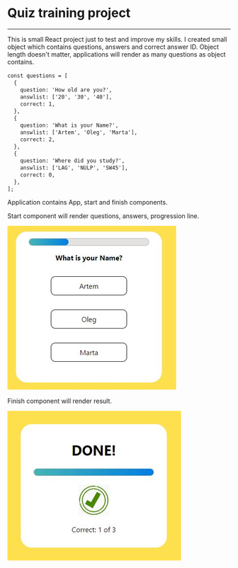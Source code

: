 # Quiz training project

---

This is small React project just to test and improve my skills.
I created small object which contains questions, answers and correct answer ID.
Object length doesn't matter, applications will render as many questions as object contains.

```
const questions = [
  {
    question: 'How old are you?',
    answlist: ['20', '30', '40'],
    correct: 1,
  },
  {
    question: 'What is your Name?',
    answlist: ['Artem', 'Oleg', 'Marta'],
    correct: 2,
  },
  {
    question: 'Where did you study?',
    answlist: ['LAG', 'NULP', 'SW45'],
    correct: 0,
  },
];
```

Application contains App, start and finish components.

Start component will render questions, answers, progression line.

![start](start.jpg)

Finish component will render result.

![start](finish.jpg)
